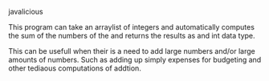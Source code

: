 javalicious

This program can take an arraylist of integers and automatically computes the sum of the numbers of the and returns the results as and int data type.      

This can be usefull when their is a need to add large numbers and/or large amounts of numbers.
Such as adding up simply expenses for budgeting and other tediaous computations of addtion.
